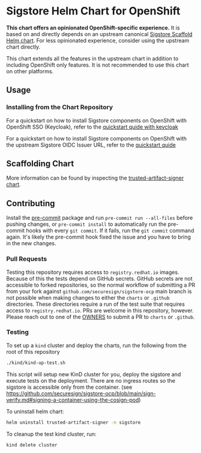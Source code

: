 # Sigstore Helm Chart for OpenShift

**This chart offers an opinionated OpenShift-specific experience.** It is based on and directly depends on an upstream canonical [Sigstore Scaffold Helm chart](https://github.com/sigstore/helm-charts/tree/main/charts/scaffold). For less opinionated experience, consider using the upstream chart directly.

This chart extends all the features in the upstream chart in addition to including OpenShift only features. It is not recommended to use this chart on other platforms.

## Usage

### Installing from the Chart Repository

For a quickstart on how to install Sigstore components on OpenShift with OpenShift SSO (Keycloak), refer to the
[quickstart quide with keycloak](docs/quick-start-with-keycloak.md)

For a quickstart on how to install Sigstore components on OpenShift with the upstream Sigstore OIDC Issuer URL, refer to the
[quickstart quide](docs/quick-start-with-sigstore-issuer.md)

## Scaffolding Chart

More information can be found by inspecting the [trusted-artifact-signer chart](charts/trusted-artifact-signer).

## Contributing

Install the [pre-commit](https://pre-commit.com/) package and run `pre-commit run --all-files` before pushing changes, or `pre-commit install` to automatically run the pre-commit hooks with every `git commit`. If it fails,
run the `git commit` command again. It's likely the pre-commit hook fixed the issue and you have to bring in the new changes.

### Pull Requests

Testing this repository requires access to `registry.redhat.io` images. Because of this the tests depend on GitHub
secrets. GitHub secrets are not accessible to forked repositories, so the normal workflow of submitting a PR from your
fork against `github.com/securesign/sigstore-ocp` main branch is not possible when making changes to either the `charts`
or `.github` directories. These directories require a run of the test suite that requires access to `registry.redhat.io`.
PRs are welcome in this repository, however. Please reach out to one of the [OWNERS](./OWNERS) to submit a PR to
`charts` or `.github`.

### Testing

To set up a `kind` cluster and deploy the charts, run the following from the root of this repository

```bash
./kind/kind-up-test.sh
```

This script will setup new KinD cluster for you, deploy the sigstore and execute tests on the deployment.
There are no ingress routes so the sigstore is accessible only from the container. (see https://github.com/securesign/sigstore-ocp/blob/main/sign-verify.md#signing-a-container-using-the-cosign-pod)

To uninstall helm chart:

```bash
helm uninstall trusted-artifact-signer -n sigstore
```

To cleanup the test kind cluster, run:

```bash
kind delete cluster
```

